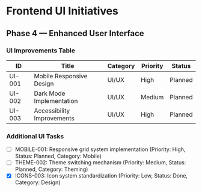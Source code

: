 # Frontend UI Initiatives

## Phase 4 — Enhanced User Interface

### UI Improvements Table

| ID | Title | Category | Priority | Status |
|---|---|---|---|---|
| UI-001 | Mobile Responsive Design | UI/UX | High | Planned |
| UI-002 | Dark Mode Implementation | UI/UX | Medium | Planned |
| UI-003 | Accessibility Improvements | UI/UX | High | Planned |

### Additional UI Tasks

- [ ] MOBILE-001: Responsive grid system implementation (Priority: High, Status: Planned, Category: Mobile)
- [ ] THEME-002: Theme switching mechanism (Priority: Medium, Status: Planned, Category: Theming)
- [x] ICONS-003: Icon system standardization (Priority: Low, Status: Done, Category: Design)
